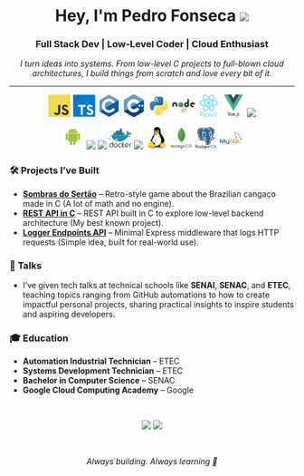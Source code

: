 <h1 align="center">Hey, I'm Pedro Fonseca <img src="https://github.com/TheDudeThatCode/TheDudeThatCode/raw/master/Assets/Hi.gif" width="4%"></h1>
<h3 align="center">Full Stack Dev | Low-Level Coder | Cloud Enthusiast</h3>

<p align="center">
  <em>
    I turn ideas into systems. From low-level C projects to full-blown cloud architectures, I build things from scratch and love every bit of it.
  </em>
</p>

---

<p align="center">
  <img src="https://raw.githubusercontent.com/devicons/devicon/master/icons/javascript/javascript-original.svg" width="40" />
  <img src="https://raw.githubusercontent.com/devicons/devicon/master/icons/typescript/typescript-original.svg" width="40" />
  <img src="https://raw.githubusercontent.com/devicons/devicon/master/icons/c/c-original.svg" width="40" />
  <img src="https://raw.githubusercontent.com/devicons/devicon/master/icons/cplusplus/cplusplus-original.svg" width="40" />
  <img src="https://raw.githubusercontent.com/devicons/devicon/master/icons/python/python-original.svg" width="40" />
  <img src="https://raw.githubusercontent.com/devicons/devicon/master/icons/nodejs/nodejs-original-wordmark.svg" width="40" />
  <img src="https://raw.githubusercontent.com/devicons/devicon/master/icons/react/react-original-wordmark.svg" width="40" />
  <img src="https://raw.githubusercontent.com/devicons/devicon/master/icons/vuejs/vuejs-original-wordmark.svg" width="40" />
  <img src="https://cdn.quasar.dev/logo/svg/quasar-logo.svg" width="40" />
</p>
<p align="center">
  <img src="https://raw.githubusercontent.com/devicons/devicon/master/icons/android/android-original-wordmark.svg" width="40" />
  <img src="https://cdn.worldvectorlogo.com/logos/arduino-1.svg" width="40" />
  <img src="https://img.icons8.com/color/48/raspberry-pi.png" width="40" />
  <img src="https://raw.githubusercontent.com/devicons/devicon/master/icons/docker/docker-original-wordmark.svg" width="40" />
  <img src="https://www.vectorlogo.zone/logos/google_cloud/google_cloud-icon.svg" width="40" />
  <img src="https://raw.githubusercontent.com/devicons/devicon/master/icons/linux/linux-original.svg" width="40" />
  <img src="https://raw.githubusercontent.com/devicons/devicon/master/icons/mongodb/mongodb-original-wordmark.svg" width="40" />
  <img src="https://raw.githubusercontent.com/devicons/devicon/master/icons/postgresql/postgresql-original-wordmark.svg" width="40" />
  <img src="https://raw.githubusercontent.com/devicons/devicon/master/icons/mysql/mysql-original-wordmark.svg" width="40" />
</p>

### 🛠️ **Projects I’ve Built**

- **[Sombras do Sertão](https://github.com/PedroFnseca/sombras-do-sertao)** – Retro-style game about the Brazilian cangaço made in C (A lot of math and no engine).
- **[REST API in C](https://github.com/PedroFnseca/rest-api-C)** – REST API built in C to explore low-level backend architecture (My best known project).
- **[Logger Endpoints API](https://github.com/PedroFnseca/logger-endpoints-api)** – Minimal Express middleware that logs HTTP requests (Simple idea, built for real-world use).

### 🎤 **Talks**
- I’ve given tech talks at technical schools like **SENAI**, **SENAC**, and **ETEC**, teaching topics ranging from GitHub automations to how to create impactful personal projects, sharing practical insights to inspire students and aspiring developers.

### 🎓 **Education**

- **Automation Industrial Technician** – ETEC  
- **Systems Development Technician** – ETEC  
- **Bachelor in Computer Science** – SENAC  
- **Google Cloud Computing Academy** – Google

<br>

<p align="center">
  <img height="150" src="https://github-readme-stats.vercel.app/api/top-langs?username=pedrofnseca&show_icons=true&locale=en&layout=compact&theme=dark&hide=html,css" />
  <img height="150" src="https://github-readme-streak-stats.herokuapp.com/?user=pedrofnseca&theme=dark" />
</p>

<br>

<p align="center">
  <em>
    Always building. Always learning 🚀
  </em>
</p>
